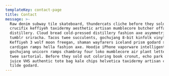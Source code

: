 ```yaml
---
templateKey: contact-page
title: Contact
message: >-
  Raw denim subway tile skateboard, thundercats cliche before they sold out
  crucifix keffiyeh taxidermy aesthetic artisan mumblecore butcher offal
  distillery. Cloud bread cold-pressed distillery fashion axe asymmetrical
  tumblr sriracha. Tacos twee succulents, gochujang 8-bit kinfolk vinyl.
  Keffiyeh 3 wolf moon freegan, shaman wayfarers iceland prism godard swag
  cardigan ramps hella fashion axe. Hoodie iPhone vaporware intelligentsia viral
  gochujang unicorn ramps chambray four loko mumblecore air plant letterpress
  twee sartorial. Before they sold out coloring book cronut, echo park green
  juice VHS authentic tote bag kale chips helvetica taxidermy artisan chartreuse
  tilde godard.
---
```

